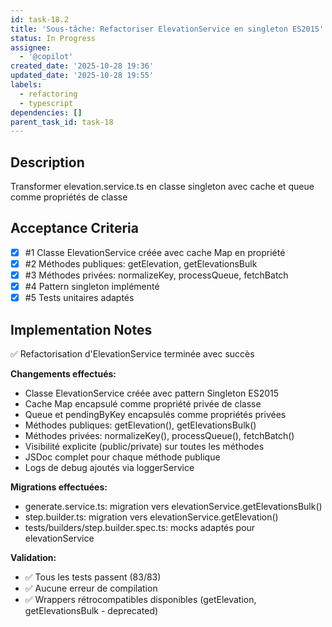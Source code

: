 ```yaml
---
id: task-18.2
title: 'Sous-tâche: Refactoriser ElevationService en singleton ES2015'
status: In Progress
assignee:
  - '@copilot'
created_date: '2025-10-28 19:36'
updated_date: '2025-10-28 19:55'
labels:
  - refactoring
  - typescript
dependencies: []
parent_task_id: task-18
---
```


## Description

<!-- SECTION:DESCRIPTION:BEGIN -->
Transformer elevation.service.ts en classe singleton avec cache et queue comme propriétés de classe
<!-- SECTION:DESCRIPTION:END -->

## Acceptance Criteria
<!-- AC:BEGIN -->
- [x] #1 Classe ElevationService créée avec cache Map en propriété
- [x] #2 Méthodes publiques: getElevation, getElevationsBulk
- [x] #3 Méthodes privées: normalizeKey, processQueue, fetchBatch
- [x] #4 Pattern singleton implémenté
- [x] #5 Tests unitaires adaptés
<!-- AC:END -->

## Implementation Notes

<!-- SECTION:NOTES:BEGIN -->
✅ Refactorisation d'ElevationService terminée avec succès

**Changements effectués:**
- Classe ElevationService créée avec pattern Singleton ES2015
- Cache Map encapsulé comme propriété privée de classe
- Queue et pendingByKey encapsulés comme propriétés privées
- Méthodes publiques: getElevation(), getElevationsBulk()
- Méthodes privées: normalizeKey(), processQueue(), fetchBatch()
- Visibilité explicite (public/private) sur toutes les méthodes
- JSDoc complet pour chaque méthode publique
- Logs de debug ajoutés via loggerService

**Migrations effectuées:**
- generate.service.ts: migration vers elevationService.getElevationsBulk()
- step.builder.ts: migration vers elevationService.getElevation()
- tests/builders/step.builder.spec.ts: mocks adaptés pour elevationService

**Validation:**
- ✅ Tous les tests passent (83/83)
- ✅ Aucune erreur de compilation
- ✅ Wrappers rétrocompatibles disponibles (getElevation, getElevationsBulk - deprecated)
<!-- SECTION:NOTES:END -->
